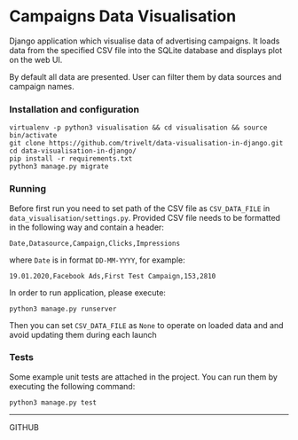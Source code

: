 # Campaigns Data Visualisation

Django application which visualise data of advertising campaigns. 
It loads data from the specified CSV file into the SQLite database and displays
plot on the web UI.

By default all data are presented. User can filter them by data sources and campaign names.  


### Installation and configuration

    virtualenv -p python3 visualisation && cd visualisation && source bin/activate
    git clone https://github.com/trivelt/data-visualisation-in-django.git
    cd data-visualisation-in-django/
    pip install -r requirements.txt
    python3 manage.py migrate
    
### Running

Before first run you need to set path of the CSV file as `CSV_DATA_FILE` in `data_visualisation/settings.py`. 
Provided CSV file needs to be formatted in the following way and contain a header:

    Date,Datasource,Campaign,Clicks,Impressions

where `Date` is in format `DD-MM-YYYY`, for example:

    19.01.2020,Facebook Ads,First Test Campaign,153,2810

In order to run application, please execute:

    python3 manage.py runserver 

Then you can set `CSV_DATA_FILE` as `None` to operate on loaded data and and avoid
updating them during each launch

### Tests
Some example unit tests are attached in the project. You can run them by 
executing the following command:

    python3 manage.py test
*******************
GITHUB